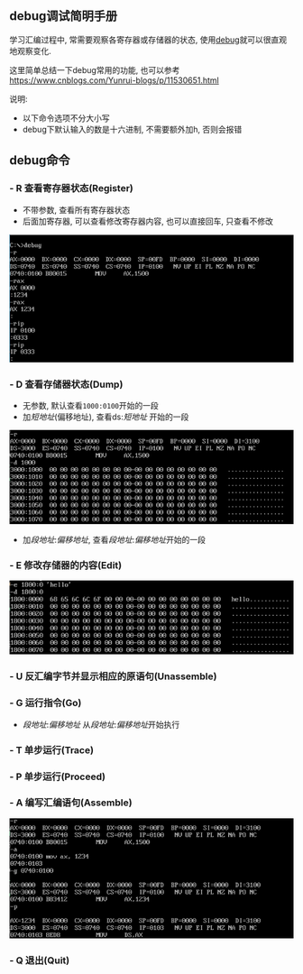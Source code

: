 ## debug调试简明手册

学习汇编过程中, 常需要观察各寄存器或存储器的状态, 使用[debug](https://github.com/Wistral/simple-masm/blob/master/1-%E5%AE%89%E8%A3%85%E7%8E%AF%E5%A2%83%E4%B8%8E%E9%85%8D%E7%BD%AE/install/masm/debug.exe)就可以很直观地观察变化.

这里简单总结一下debug常用的功能, 也可以参考 https://www.cnblogs.com/Yunrui-blogs/p/11530651.html

说明:
- 以下命令选项不分大小写
- debug下默认输入的数是十六进制, 不需要额外加h, 否则会报错

## debug命令

### - **R** 查看寄存器状态(Register)
- 不带参数, 查看所有寄存器状态
- 后面加寄存器, 可以查看修改寄存器内容, 也可以直接回车, 只查看不修改

![](assets/debug-r.png)
### - **D** 查看存储器状态(Dump)
- 无参数, 默认查看`1000:0100`开始的一段
- 加*短地址*(偏移地址), 查看ds:*短地址* 开始的一段

![](assets/debug-d0.png)
- 加*段地址*:*偏移地址*, 查看*段地址*:*偏移地址*开始的一段
### - **E** 修改存储器的内容(Edit)
![](assets/debug-e.png)
### - **U** 反汇编字节并显示相应的原语句(Unassemble)
### - **G** 运行指令(Go)
- *段地址*:*偏移地址* 从*段地址*:*偏移地址*开始执行
### - **T** 单步运行(Trace)
### - **P** 单步运行(Proceed)
### - **A** 编写汇编语句(Assemble)
![](assets/debug-a.png)
### - **Q** 退出(Quit)

